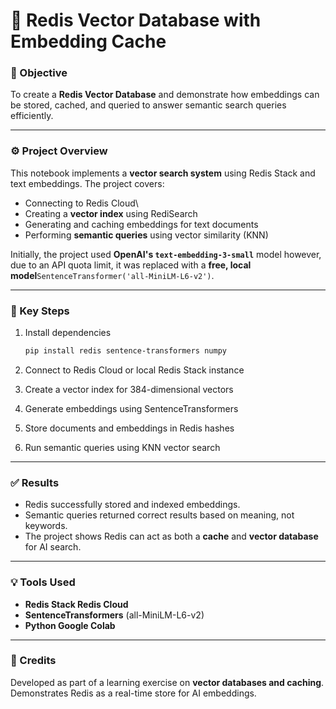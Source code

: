 # 🧠 Redis Vector Database with Embedding Cache

### 🎯 Objective
To create a **Redis Vector Database** and demonstrate how embeddings can
be stored, cached, and queried to answer semantic search queries
efficiently.

------------------------------------------------------------------------

### ⚙️ Project Overview
This notebook implements a **vector search system** using Redis Stack
and text embeddings.
The project covers:
- Connecting to Redis Cloud\
- Creating a **vector index** using RediSearch
- Generating and caching embeddings for text documents
- Performing **semantic queries** using vector similarity (KNN)

Initially, the project used **OpenAI's `text-embedding-3-small`**
model however, due to an API quota limit, it was replaced with a **free, local
model**`SentenceTransformer('all-MiniLM-L6-v2')`.

------------------------------------------------------------------------

### 🧩 Key Steps

1.  Install dependencies

    ``` bash
    pip install redis sentence-transformers numpy
    ```

2.  Connect to Redis Cloud or local Redis Stack instance

3.  Create a vector index for 384-dimensional vectors

4.  Generate embeddings using SentenceTransformers

5.  Store documents and embeddings in Redis hashes

6.  Run semantic queries using KNN vector search


------------------------------------------------------------------------

### ✅ Results
-   Redis successfully stored and indexed embeddings.
-   Semantic queries returned correct results based on meaning, not
    keywords.
-   The project shows Redis can act as both a **cache** and **vector
    database** for AI search.

------------------------------------------------------------------------

### 💡 Tools Used
-   **Redis Stack  Redis Cloud**
-   **SentenceTransformers** (all-MiniLM-L6-v2)
-   **Python  Google Colab**

------------------------------------------------------------------------

### 🧾 Credits
Developed as part of a learning exercise on **vector databases and
caching**.
Demonstrates Redis as a real-time store for AI embeddings.
